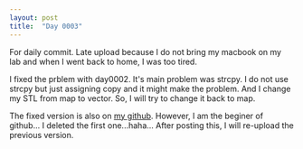 ```yaml
---
layout: post
title:  "Day 0003"
---
```

For daily commit.
Late upload because I do not bring my macbook on my lab and when I went back to home, I was too tired.

I fixed the prblem with day0002. It's main problem was strcpy. I do not use strcpy but just assigning copy and it might make the problem. And I change my STL from map to vector. So, I will try to change it back to map.

The fixed version is also on [my github]. However, I am the beginer of github... I deleted the first one...haha... After posting this, I will re-upload the previous version.

[my github]: https://github.com/Jyon-k/selfDB
